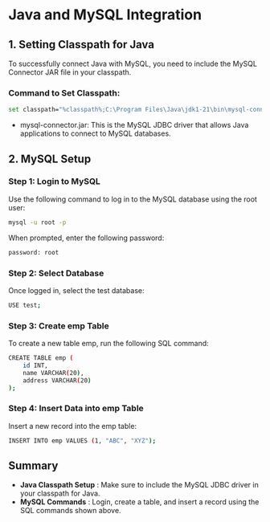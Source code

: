 # Java and MySQL Integration 

## 1. Setting Classpath for Java

To successfully connect Java with MySQL, you need to include the MySQL Connector JAR file in your classpath.

### Command to Set Classpath:
```bash
set classpath="%classpath%;C:\Program Files\Java\jdk1-21\bin\mysql-connector.jar;.;"
```
- mysql-connector.jar: This is the MySQL JDBC driver that allows Java applications to connect to MySQL databases.

## 2. MySQL Setup

### Step 1: Login to MySQL
Use the following command to log in to the MySQL database using the root user:
```bash
mysql -u root -p
```

When prompted, enter the following password:
```bash
password: root
```

### Step 2: Select Database
Once logged in, select the test database:
```bash
USE test;
```

### Step 3: Create emp Table
To create a new table emp, run the following SQL command:
```bash
CREATE TABLE emp (
    id INT,
    name VARCHAR(20),
    address VARCHAR(20)
);
```

### Step 4: Insert Data into emp Table
Insert a new record into the emp table:
```bash
INSERT INTO emp VALUES (1, "ABC", "XYZ");
```

## Summary
- **Java Classpath Setup** : Make sure to include the MySQL JDBC driver in your classpath for Java.
- **MySQL Commands** : Login, create a table, and insert a record using the SQL commands shown above.
